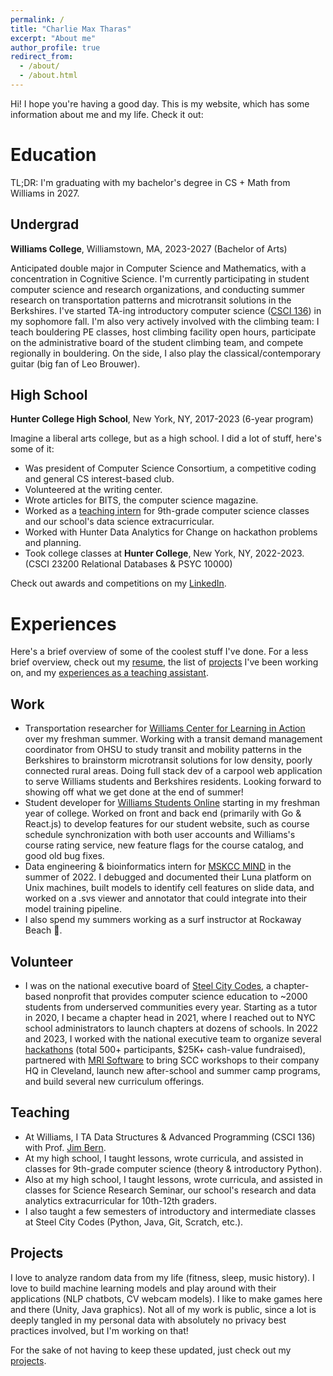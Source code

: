 ```yaml
---
permalink: /
title: "Charlie Max Tharas"
excerpt: "About me"
author_profile: true
redirect_from: 
  - /about/
  - /about.html
---
```


Hi! I hope you're having a good day. This is my website, which has some information about me and my life. Check it out:

# Education
TL;DR: I'm graduating with my bachelor's degree in CS + Math from Williams in 2027.
## Undergrad
**Williams College**, Williamstown, MA, 2023-2027 (Bachelor of Arts)

Anticipated double major in Computer Science and Mathematics, with a concentration in Cognitive Science. I'm currently participating in student computer science and research organizations, and conducting summer research on transportation patterns and microtransit solutions in the Berkshires. I've started TA-ing introductory computer science ([CSCI 136](https://www.charliemax.dev/teaching/csci136)) in my sophomore fall. I'm also very actively involved with the climbing team: I teach bouldering PE classes, host climbing facility open hours, participate on the administrative board of the student climbing team, and compete regionally in bouldering. On the side, I also play the classical/contemporary guitar (big fan of Leo Brouwer).

## High School

**Hunter College High School**, New York, NY, 2017-2023 (6-year program)

Imagine a liberal arts college, but as a high school. I did a lot of stuff, here's some of it:
- Was president of Computer Science Consortium, a competitive coding and general CS interest-based club.
- Volunteered at the writing center.
- Wrote articles for BITS, the computer science magazine.
- Worked as a [teaching intern](https://www.charliemax.dev/teaching/high-school) for 9th-grade computer science classes and our school's data science extracurricular.
- Worked with Hunter Data Analytics for Change on hackathon problems and planning.
- Took college classes at **Hunter College**, New York, NY, 2022-2023. (CSCI 23200 Relational Databases & PSYC 10000)

Check out awards and competitions on my [LinkedIn](https://linkedin.com/in/charlietharas).

  

# Experiences
Here's a brief overview of some of the coolest stuff I've done. For a less brief overview, check out my [resume](https://charliemax.dev/resume.pdf), the list of [projects](https://charliemax.dev/projects) I've been working on, and my [experiences as a teaching assistant](https://charliemax.dev/teaching).
## Work
- Transportation researcher for [Williams Center for Learning in Action](https://learning-in-action.williams.edu/) over my freshman summer. Working  with a transit demand management coordinator from OHSU to study transit and mobility patterns in the Berkshires to brainstorm microtransit solutions for low density, poorly connected rural areas. Doing full stack dev of a carpool web application to serve Williams students and Berkshires residents. Looking forward to showing off what we get done at the end of summer! 
- Student developer for [Williams Students Online](https://wso.williams.edu/about) starting in my freshman year of college. Worked on front and back end (primarily with Go & React.js) to develop features for our student website, such as course schedule synchronization with both user accounts and Williams's course rating service, new feature flags for the course catalog, and good old bug fixes.
- Data engineering & bioinformatics intern for [MSKCC MIND](https://www.mskcc.org/research-programs/msk-mind-multi-modal-integration-data) in the summer of 2022. I debugged and documented their Luna platform on Unix machines, built models to identify cell features on slide data, and worked on a .svs viewer and annotator that could integrate into their model training pipeline.
- I also spend my summers working as a surf instructor at Rockaway Beach 🌊.

## Volunteer
- I was on the national executive board of [Steel City Codes](https://steelcitycodes.org), a chapter-based nonprofit that provides computer science education to ~2000 students from underserved communities every year. Starting as a tutor in 2020, I became a chapter head in 2021, where I reached out to NYC school administrators to launch chapters at dozens of schools. In 2022 and 2023, I worked with the national executive team to organize several [hackathons](https://devpost.com/hackathons?search=steel%20city%20hacks) (total 500+ participants, $25K+ cash-value fundraised), partnered with [MRI Software](https://www.mrisoftware.com/) to bring SCC workshops to their company HQ in Cleveland, launch new after-school and summer camp programs, and build several new curriculum offerings.

## Teaching
- At Williams, I TA Data Structures & Advanced Programming (CSCI 136) with Prof. [Jim Bern](https://github.com/james-bern/website/wiki).
- At my high school, I taught lessons, wrote curricula, and assisted in classes for 9th-grade computer science (theory & introductory Python).
- Also at my high school, I taught lessons, wrote curricula, and assisted in classes for Science Research Seminar, our school's research and data analytics extracurricular for 10th-12th graders.
- I also taught a few semesters of introductory and intermediate classes at Steel City Codes (Python, Java, Git, Scratch, etc.).

## Projects
I love to analyze random data from my life (fitness, sleep, music history). I love to build machine learning models and play around with their applications (NLP chatbots, CV webcam models). I like to make games here and there (Unity, Java graphics). Not all of my work is public, since a lot is deeply tangled in my personal data with absolutely no privacy best practices involved, but I'm working on that!

For the sake of not having to keep these updated, just check out my [projects](https://charliemax.dev/portfolio).
